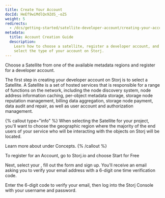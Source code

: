 ```yaml
---
title: Create Your Account
docId: HeEf9wiMdlQx9ZdS_-oZS
weight: 5
redirects:
  - /dcs/getting-started/satellite-developer-account/creating-your-account
metadata:
  title: Account Creation Guide
  description:
    Learn how to choose a satellite, register a developer account, and
    select the type of your account on Storj.
---
```


Choose a Satellite from one of the available metadata regions and register for a developer account.

The first step in creating your developer account on Storj is to select a Satellite. A Satellite is a set of hosted services that is responsible for a range of functions on the network, including the node discovery system, node address information caching, per-object metadata storage, storage node reputation management, billing data aggregation, storage node payment, data audit and repair, as well as user account and authorization management.

{% callout type="info"  %}
When selecting the Satellite for your project, you'll want to choose the geographic region where the majority of the end users of your service who will be interacting with the objects on Storj will be located.

Learn more about [](docId:v0b3GtAU4dDT_1qibwCxc) under Concepts.
{% /callout %}

To register for an Account, go to Storj.io and choose Start for Free

Next, select your [](docId:v0b3GtAU4dDT_1qibwCxc), fill out the form and sign up. You'll receive an email asking you to verify your email address with a 6-digit one time verification code.

Enter the 6-digit code to verify your email, then log into the Storj Console with your username and password.
